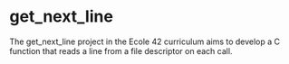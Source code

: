 # get_next_line
The get_next_line project in the Ecole 42 curriculum aims to develop a C function that reads a line from a file descriptor on each call.
